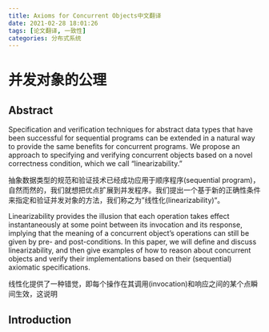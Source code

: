 ```yaml
---
title: Axioms for Concurrent Objects中文翻译
date: 2021-02-28 18:01:26
tags: [论文翻译, 一致性]
categories: 分布式系统
---
```


# 并发对象的公理

## Abstract

Specification and verification techniques for abstract data types that have been successful for sequential programs can be extended in a natural way to provide the same benefits for concurrent programs. We propose an approach to specifying and verifying concurrent objects based on a novel correctness condition, which we call “linearizability.”



抽象数据类型的规范和验证技术已经成功应用于顺序程序(sequential program)，自然而然的，我们就想把优点扩展到并发程序。我们提出一个基于新的正确性条件来指定和验证并发对象的方法，我们称之为”线性化(linearizability)“。



Linearizability provides the illusion that each operation takes effect instantaneously at some point between its invocation and its response, implying that the meaning of a concurrent object’s operations can still be given by pre- and post-conditions. In this paper, we will define and discuss linearizability, and then give examples of how to reason about concurrent objects and verify their implementations based on their (sequential) axiomatic specifications.



线性化提供了一种错觉，即每个操作在其调用(invocation)和响应之间的某个点瞬间生效，这说明



## Introduction



